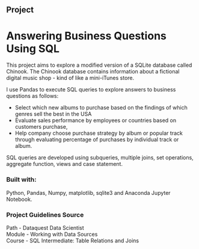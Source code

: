 ## Project
# Answering Business Questions Using SQL

This project aims to explore a modified version of a SQLite database called Chinook. The Chinook database contains information about a fictional digital music shop - kind of like a mini-iTunes store.

I use Pandas to execute SQL queries to explore answers to business questions as follows:
- Select which new albums to purchase based on the findings of which genres sell the best in the USA
- Evaluate sales performance by employees or countries based on customers purchase,
- Help company choose purchase strategy by album or popular track through evaluating percentage of purchases by individual track or album.

SQL queries are developed using subqueries, multiple joins, set operations, aggregate function, views and case statement.


### Built with:

Python, Pandas, Numpy, matplotlib, sqlite3 and Anaconda Jupyter Notebook.


### Project Guidelines Source

 Path - Dataquest Data Scientist\
 Module - Working with Data Sources\
 Course - SQL Intermediate: Table Relations and Joins